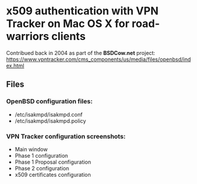 # x509 authentication with VPN Tracker on Mac OS X for road-warriors clients

Contribued back in 2004 as part of the **BSDCow.net** project: https://www.vpntracker.com/cms_components/us/media/files/openbsd/index.html

## Files

### OpenBSD configuration files:
- /etc/isakmpd/isakmpd.conf
- /etc/isakmpd/isakmpd.policy

### VPN Tracker configuration screenshots:
- Main window
- Phase 1 configuration
- Phase 1 Proposal configuration
- Phase 2 configuration
- x509 certificates configuration

